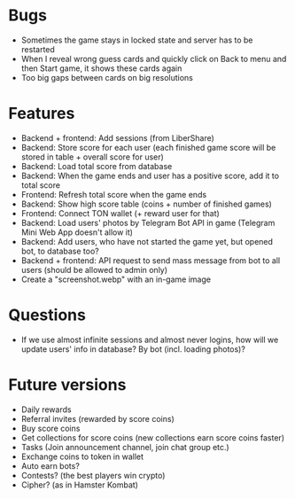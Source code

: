 # Bugs
- Sometimes the game stays in locked state and server has to be restarted
- When I reveal wrong guess cards and quickly click on Back to menu and then Start game, it shows these cards again
- Too big gaps between cards on big resolutions

# Features

- Backend + frontend: Add sessions (from LiberShare)
- Backend: Store score for each user (each finished game score will be stored in table + overall score for user)
- Backend: Load total score from database
- Backend: When the game ends and user has a positive score, add it to total score
- Frontend: Refresh total score when the game ends
- Backend: Show high score table (coins + number of finished games)
- Frontend: Connect TON wallet (+ reward user for that)
- Backend: Load users' photos by Telegram Bot API in game (Telegram Mini Web App doesn't allow it)
- Backend: Add users, who have not started the game yet, but opened bot, to database too?
- Backend + frontend: API request to send mass message from bot to all users (should be allowed to admin only)
- Create a "screenshot.webp" with an in-game image

# Questions
- If we use almost infinite sessions and almost never logins, how will we update users' info in database? By bot (incl. loading photos)?

# Future versions
- Daily rewards
- Referral invites (rewarded by score coins)
- Buy score coins
- Get collections for score coins (new collections earn score coins faster)
- Tasks (Join announcement channel, join chat group etc.)
- Exchange coins to token in wallet
- Auto earn bots?
- Contests? (the best players win crypto)
- Cipher? (as in Hamster Kombat)
